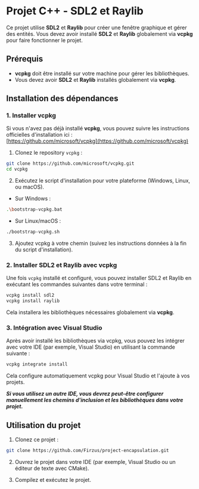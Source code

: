 # Projet C++ - SDL2 et Raylib

Ce projet utilise **SDL2** et **Raylib** pour créer une fenêtre graphique et gérer des entités. Vous devez avoir installé **SDL2** et **Raylib** globalement via **vcpkg** pour faire fonctionner le projet.

## Prérequis

- **vcpkg** doit être installé sur votre machine pour gérer les bibliothèques.
- Vous devez avoir **SDL2** et **Raylib** installés globalement via **vcpkg**.

## Installation des dépendances

### 1. Installer vcpkg

Si vous n'avez pas déjà installé **vcpkg**, vous pouvez suivre les instructions officielles d'installation ici :  
[https://github.com/microsoft/vcpkg](https://github.com/microsoft/vcpkg)

1. Clonez le repository `vcpkg` :

```bash
git clone https://github.com/microsoft/vcpkg.git
cd vcpkg
````

2. Exécutez le script d'installation pour votre plateforme (Windows, Linux, ou macOS).

- Sur Windows :

```bash
.\bootstrap-vcpkg.bat
````

- Sur Linux/macOS :

```bash
./bootstrap-vcpkg.sh
````

3. Ajoutez vcpkg à votre chemin (suivez les instructions données à la fin du script d'installation).

### 2. Installer SDL2 et Raylib avec vcpkg

Une fois `vcpkg` installé et configuré, vous pouvez installer SDL2 et Raylib en exécutant les commandes suivantes dans votre terminal :

```bash
vcpkg install sdl2
vcpkg install raylib
````

Cela installera les bibliothèques nécessaires globalement via **vcpkg**.

### 3. Intégration avec Visual Studio

Après avoir installé les bibliothèques via vcpkg, vous pouvez les intégrer avec votre IDE (par exemple, Visual Studio) en utilisant la commande suivante :

```bash
vcpkg integrate install
````

Cela configure automatiquement vcpkg pour Visual Studio et l'ajoute à vos projets.

***Si vous utilisez un autre IDE, vous devrez peut-être configurer manuellement les chemins d'inclusion et les bibliothèques dans votre projet.***

## Utilisation du projet

1. Clonez ce projet :

```bash
git clone https://github.com/Firzus/project-encapsulation.git
````

2. Ouvrez le projet dans votre IDE (par exemple, Visual Studio ou un éditeur de texte avec CMake).

3. Compilez et exécutez le projet.

